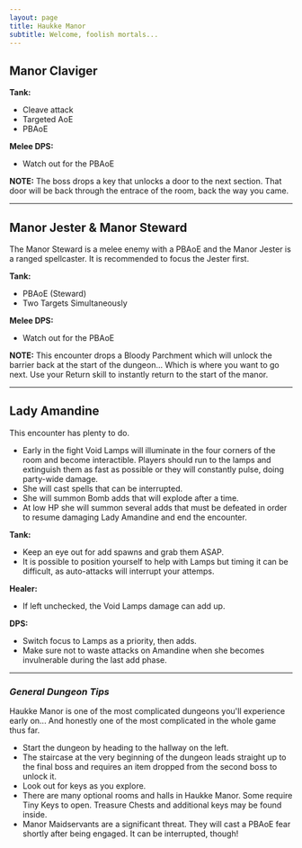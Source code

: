 ```yaml
---
layout: page
title: Haukke Manor
subtitle: Welcome, foolish mortals...
---
```


## Manor Claviger

**Tank:** 
* Cleave attack
* Targeted AoE
* PBAoE

**Melee DPS:** 
* Watch out for the PBAoE

**NOTE:** The boss drops a key that unlocks a door to the next section. That door will be back through the entrace of the room, back the way you came.

---

## Manor Jester & Manor Steward

The Manor Steward is a melee enemy with a PBAoE and the Manor Jester is a ranged spellcaster. It is recommended to focus the Jester first.

**Tank:** 
* PBAoE (Steward)
* Two Targets Simultaneously

**Melee DPS:** 
* Watch out for the PBAoE

**NOTE:** This encounter drops a Bloody Parchment which will unlock the barrier back at the start of the dungeon... Which is where you want to go next. Use your Return skill to instantly return to the start of the manor.

---

## Lady Amandine

This encounter has plenty to do. 
* Early in the fight Void Lamps will illuminate in the four corners of the room and become interactible. Players should run to the lamps and extinguish them as fast as possible or they will constantly pulse, doing party-wide damage.
* She will cast spells that can be interrupted.
* She will summon Bomb adds that will explode after a time.
* At low HP she will summon several adds that must be defeated in order to resume damaging Lady Amandine and end the encounter.

**Tank:** 
* Keep an eye out for add spawns and grab them ASAP.
* It is possible to position yourself to help with Lamps but timing it can be difficult, as auto-attacks will interrupt your attemps.

**Healer:** 
* If left unchecked, the Void Lamps damage can add up.

**DPS:** 
* Switch focus to Lamps as a priority, then adds. 
* Make sure not to waste attacks on Amandine when she becomes invulnerable during the last add phase.

---

### *General Dungeon Tips*

Haukke Manor is one of the most complicated dungeons you'll experience early on... And honestly one of the most complicated in the whole game thus far.

* Start the dungeon by heading to the hallway on the left.
* The staircase at the very beginning of the dungeon leads straight up to the final boss and requires an item dropped from the second boss to unlock it.
* Look out for keys as you explore.
* There are many optional rooms and halls in Haukke Manor. Some require Tiny Keys to open. Treasure Chests and additional keys may be found inside.
* Manor Maidservants are a significant threat. They will cast a PBAoE fear shortly after being engaged. It can be interrupted, though!
